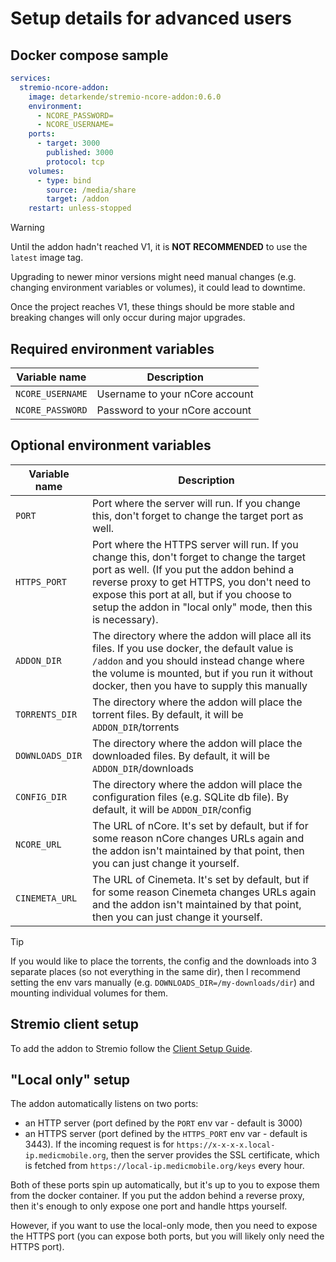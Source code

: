 # Setup details for advanced users

## Docker compose sample

```yaml
services:
  stremio-ncore-addon:
    image: detarkende/stremio-ncore-addon:0.6.0
    environment:
      - NCORE_PASSWORD=
      - NCORE_USERNAME=
    ports:
      - target: 3000
        published: 3000
        protocol: tcp
    volumes:
      - type: bind
        source: /media/share
        target: /addon
    restart: unless-stopped
```

> [!WARNING]
> Until the addon hadn't reached V1, it is **NOT RECOMMENDED** to use the `latest` image tag.
>
> Upgrading to newer minor versions might need manual changes (e.g. changing environment variables or volumes), it could lead to downtime.
>
> Once the project reaches V1, these things should be more stable and breaking changes will only occur during major upgrades.

## Required environment variables

| Variable name    | Description                    |
| ---------------- | ------------------------------ |
| `NCORE_USERNAME` | Username to your nCore account |
| `NCORE_PASSWORD` | Password to your nCore account |

## Optional environment variables

| Variable name   | Description                                                                                                                                                                                                                                                                                         |
| --------------- | --------------------------------------------------------------------------------------------------------------------------------------------------------------------------------------------------------------------------------------------------------------------------------------------------- |
| `PORT`          | Port where the server will run. If you change this, don't forget to change the target port as well.                                                                                                                                                                                                 |
| `HTTPS_PORT`    | Port where the HTTPS server will run. If you change this, don't forget to change the target port as well. (If you put the addon behind a reverse proxy to get HTTPS, you don't need to expose this port at all, but if you choose to setup the addon in "local only" mode, then this is necessary). |
| `ADDON_DIR`     | The directory where the addon will place all its files. If you use docker, the default value is `/addon` and you should instead change where the volume is mounted, but if you run it without docker, then you have to supply this manually                                                         |
| `TORRENTS_DIR`  | The directory where the addon will place the torrent files. By default, it will be `ADDON_DIR`/torrents                                                                                                                                                                                             |
| `DOWNLOADS_DIR` | The directory where the addon will place the downloaded files. By default, it will be `ADDON_DIR`/downloads                                                                                                                                                                                         |
| `CONFIG_DIR`    | The directory where the addon will place the configuration files (e.g. SQLite db file). By default, it will be `ADDON_DIR`/config                                                                                                                                                                   |
| `NCORE_URL`     | The URL of nCore. It's set by default, but if for some reason nCore changes URLs again and the addon isn't maintained by that point, then you can just change it yourself.                                                                                                                          |
| `CINEMETA_URL`  | The URL of Cinemeta. It's set by default, but if for some reason Cinemeta changes URLs again and the addon isn't maintained by that point, then you can just change it yourself.                                                                                                                    |

> [!TIP]
> If you would like to place the torrents, the config and the downloads into 3 separate places (so not everything in the same dir),
> then I recommend setting the env vars manually (e.g. `DOWNLOADS_DIR=/my-downloads/dir`)
> and mounting individual volumes for them.

## Stremio client setup

To add the addon to Stremio follow the [Client Setup Guide](../../client-setup.md).

## "Local only" setup

The addon automatically listens on two ports:

- an HTTP server (port defined by the `PORT` env var - default is 3000)
- an HTTPS server (port defined by the `HTTPS_PORT` env var - default is 3443). If the incoming request is for `https://x-x-x-x.local-ip.medicmobile.org`, then the server provides the SSL certificate, which is fetched from `https://local-ip.medicmobile.org/keys` every hour.

Both of these ports spin up automatically, but it's up to you to expose them from the docker container.
If you put the addon behind a reverse proxy, then it's enough to only expose one port and handle https yourself.

However, if you want to use the local-only mode, then you need to expose the HTTPS port (you can expose both ports, but you will likely only need the HTTPS port).
